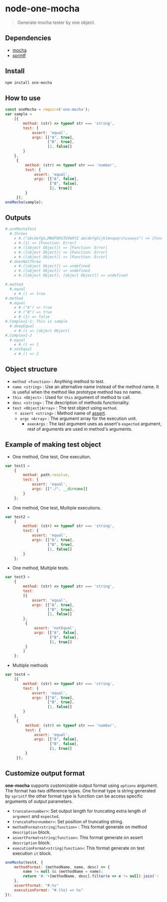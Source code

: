# node-one-mocha

>Generate mocha tester by one object.

## Dependencies

- [mocha](https://github.com/mochajs/mocha)
- [sprintf](https://github.com/maritz/node-sprintf)

## Install
```bash
npm install one-mocha
```

## How to use
```javascript
const oneMocha = require('one-mocha');
var sample =
    [{
        method: (str) => typeof str === 'string',
        test: {
            assert: 'equal',
            args: [["A", true],
                   ["B", true],
                   [1, false]]
        }
    },
     {
         method: (str) => typeof str === 'number',
         test: {
             assert: 'equal',
             args: [["A", false],
                    ["B", false],
                    [1, true]]
         }
     }];
oneMocha(sample);
```

## Outputs
```bash
#.oneMochaTest
  #.throws
    ✓ #.("abcdefgh…MNOPQRSTUVWXYZ abcdefghijklmnopqrstuvwxyz") => [Function: Error]
    ✓ #.(1) => [Function: Error]
    ✓ #.([object Object]) => [Function: Error]
    ✓ #.([object Object]) => [Function: Error]
    ✓ #.([object Object]) => [Function: Error]
  #.doesNotThrow
    ✓ #.([object Object]) => undefined
    ✓ #.([object Object]) => undefined
    ✓ #.([object Object], [object Object]) => undefined
```

```bash
#.method
  #.equal
    ✓ #.() => true
#.method
  #.equal
    ✓ #.("A") => true
    ✓ #.("B") => true
    ✓ #.(1) => false
#.Complex1-1: This is sample
  #.deepEqual
    ✓ #.() => [object Object]
#.Complex1-2
  #.equal
    ✓ #.() => 1
  #.notEqual
    ✓ #.() => 2
```
## Object structure
- `method <function>` : Anything method to test.
- `name <string>` : Use an alternative name instead of the method name. It is useful when the method like prototype method has no name.
- `this <Object>` : Used for `this` argument of method to call.
- `desc <string>` : The description of methods functionality.
- `test <Object|Array>` : The test object using `method`.
    - `assert <string>` : Method name of [assert](https://nodejs.org/api/assert.html).
    - `args <Array>` : The argument array for the execution unit.
        - `execArgs` : The last argument uses as assert's `expected` argument, rest of arguments are used in method's arguments.

## Example of making test object

- One method, One test, One execution.
```javascript
var test1 =
    {
        method: path.resolve,
        test: {
            assert: 'equal',
            args: [["./", __dirname]]
        }
    };
```

- One method, One test, Multiple executions.
```javascript
var test2 =
    {
        method: (str) => typeof str === 'string',
        test: {
            assert: 'equal',
            args: [["A", true],
                   ["B", true],
                   [1, false]]
        }
    };
```
		
- One method, Multiple tests.
```javascript
var test3 =
    {
        method: (str) => typeof str === 'string',
        test:
        [{
            assert: 'equal',
            args: [["A", true],
                   ["B", true],
                   [1, false]]
        },
         {
             assert: 'notEqual',
             args: [["A", false],
                    ["B", false],
                    [1, true]]
         }
        ]
    };

```

- Multiple methods
```javascript
var test4 =
    [{
        method: (str) => typeof str === 'string',
        test: {
            assert: 'equal',
            args: [["A", true],
                   ["B", true],
                   [1, false]]
        }
    },
     {
         method: (str) => typeof str === 'number',
         test: {
             assert: 'equal',
             args: [["A", false],
                    ["B", false],
                    [1, true]]
         }
     }];
```

## Customize output format
**one-mocha** supports customizable output format using `options` argument.
The format has two difference types. One format type is string generated by `sprintf` the other format type is function can be access specific arguments of output parameters.

- `truncate<number>`: Set output length for truncating extra length of `argument` and `expected`.
- `truncatePos<number>`: Set position of truncating string.
- `methodFormat<string|function>` : This format generate on method `description` block.
- `assertFormat<string|function>`: This format generate on assert `description` block.
- `executionFormat<string|function>`: This format generate on test execution `it` block.

```javascript
oneMocha(test4, {
	methodFormat: (methodName, name, desc) => {
		name != null && (methodName = name);
		return '#.'+[methodName, desc].filter(e => e != null).join(': ');
	},
	assertFormat: "#.%s"
	executionFormat: "#.(%s) => %s"
});
```
